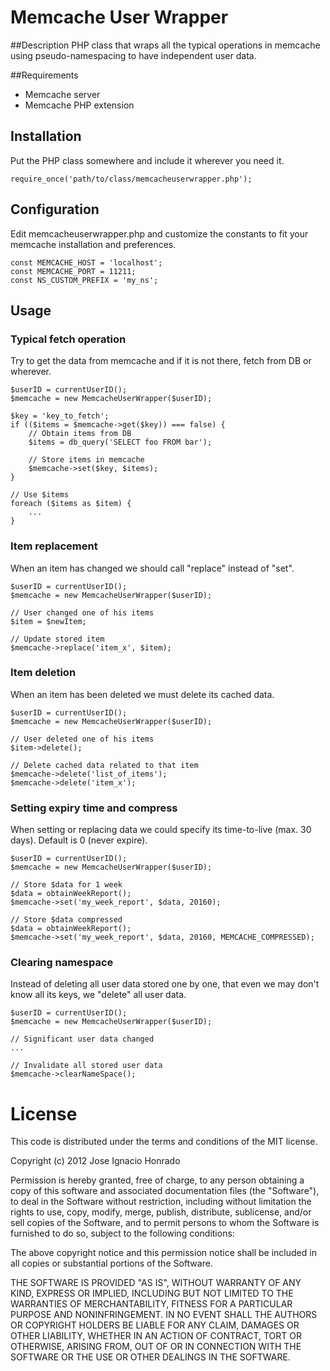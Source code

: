 # Memcache User Wrapper

##Description
PHP class that wraps all the typical operations in memcache using pseudo-namespacing to have independent user data.

##Requirements
- Memcache server
- Memcache PHP extension

## Installation
Put the PHP class somewhere and include it wherever you need it.

	require_once('path/to/class/memcacheuserwrapper.php');

## Configuration
Edit memcacheuserwrapper.php and customize the constants to fit your memcache installation and preferences.

	const MEMCACHE_HOST = 'localhost';
	const MEMCACHE_PORT = 11211;
	const NS_CUSTOM_PREFIX = 'my_ns';

## Usage

### Typical fetch operation
Try to get the data from memcache and if it is not there, fetch from DB or wherever.

	$userID = currentUserID();
	$memcache = new MemcacheUserWrapper($userID);
		
	$key = 'key_to_fetch';
	if (($items = $memcache->get($key)) === false) {
		// Obtain items from DB
		$items = db_query('SELECT foo FROM bar');
		
		// Store items in memcache
		$memcache->set($key, $items);
	}
	
	// Use $items
	foreach ($items as $item) {
		...
	}

### Item replacement
When an item has changed we should call "replace" instead of "set".

	$userID = currentUserID();
	$memcache = new MemcacheUserWrapper($userID);

	// User changed one of his items
	$item = $newItem;

	// Update stored item
	$memcache->replace('item_x', $item);
	
### Item deletion
When an item has been deleted we must delete its cached data.

	$userID = currentUserID();
	$memcache = new MemcacheUserWrapper($userID);
	
	// User deleted one of his items
	$item->delete();

	// Delete cached data related to that item
	$memcache->delete('list_of_items');
	$memcache->delete('item_x');
	
### Setting expiry time and compress
When setting or replacing data we could specify its time-to-live (max. 30 days). Default is 0 (never expire).

	$userID = currentUserID();
	$memcache = new MemcacheUserWrapper($userID);

	// Store $data for 1 week
	$data = obtainWeekReport();
	$memcache->set('my_week_report', $data, 20160);

	// Store $data compressed
	$data = obtainWeekReport();
	$memcache->set('my_week_report', $data, 20160, MEMCACHE_COMPRESSED);
	
### Clearing namespace
Instead of deleting all user data stored one by one, that even we may don't know all its keys, we "delete" all user data.

	$userID = currentUserID();
	$memcache = new MemcacheUserWrapper($userID);

	// Significant user data changed
	...

	// Invalidate all stored user data
	$memcache->clearNameSpace();
	
# License
This code is distributed under the terms and conditions of the MIT license.

Copyright (c) 2012 Jose Ignacio Honrado

Permission is hereby granted, free of charge, to any person obtaining a copy of this software and associated documentation files (the "Software"), to deal in the Software without restriction, including without limitation the rights to use, copy, modify, merge, publish, distribute, sublicense, and/or sell copies of the Software, and to permit persons to whom the Software is furnished to do so, subject to the following conditions:

The above copyright notice and this permission notice shall be included in all copies or substantial portions of the Software.

THE SOFTWARE IS PROVIDED "AS IS", WITHOUT WARRANTY OF ANY KIND, EXPRESS OR IMPLIED, INCLUDING BUT NOT LIMITED TO THE WARRANTIES OF MERCHANTABILITY, FITNESS FOR A PARTICULAR PURPOSE AND NONINFRINGEMENT. IN NO EVENT SHALL THE AUTHORS OR COPYRIGHT HOLDERS BE LIABLE FOR ANY CLAIM, DAMAGES OR OTHER LIABILITY, WHETHER IN AN ACTION OF CONTRACT, TORT OR OTHERWISE, ARISING FROM, OUT OF OR IN CONNECTION WITH THE SOFTWARE OR THE USE OR OTHER DEALINGS IN THE SOFTWARE.